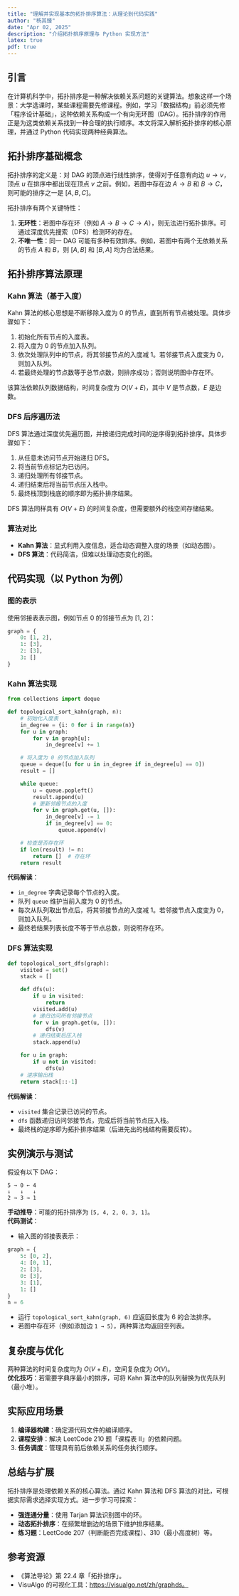 ```yaml
---
title: "理解并实现基本的拓扑排序算法：从理论到代码实践"
author: "杨其臻"
date: "Apr 02, 2025"
description: "介绍拓扑排序原理与 Python 实现方法"
latex: true
pdf: true
---
```


## 引言  
在计算机科学中，拓扑排序是一种解决依赖关系问题的关键算法。想象这样一个场景：大学选课时，某些课程需要先修课程。例如，学习「数据结构」前必须先修「程序设计基础」，这种依赖关系构成一个有向无环图（DAG）。拓扑排序的作用正是为这类依赖关系找到一种合理的执行顺序。本文将深入解析拓扑排序的核心原理，并通过 Python 代码实现两种经典算法。  

## 拓扑排序基础概念  
拓扑排序的定义是：对 DAG 的顶点进行线性排序，使得对于任意有向边 $u \to v$，顶点 $u$ 在排序中都出现在顶点 $v$ 之前。例如，若图中存在边 $A \to B$ 和 $B \to C$，则可能的排序之一是 $[A, B, C]$。  

拓扑排序有两个关键特性：  
1. **无环性**：若图中存在环（例如 $A \to B \to C \to A$），则无法进行拓扑排序。可通过深度优先搜索（DFS）检测环的存在。  
2. **不唯一性**：同一 DAG 可能有多种有效排序。例如，若图中有两个无依赖关系的节点 $A$ 和 $B$，则 $[A, B]$ 和 $[B, A]$ 均为合法结果。  

## 拓扑排序算法原理  

### Kahn 算法（基于入度）  
Kahn 算法的核心思想是不断移除入度为 0 的节点，直到所有节点被处理。具体步骤如下：  
1. 初始化所有节点的入度表。  
2. 将入度为 0 的节点加入队列。  
3. 依次处理队列中的节点，将其邻接节点的入度减 1。若邻接节点入度变为 0，则加入队列。  
4. 若最终处理的节点数等于总节点数，则排序成功；否则说明图中存在环。  

该算法依赖队列数据结构，时间复杂度为 $O(V + E)$，其中 $V$ 是节点数，$E$ 是边数。  

### DFS 后序遍历法  
DFS 算法通过深度优先遍历图，并按递归完成时间的逆序得到拓扑排序。具体步骤如下：  
1. 从任意未访问节点开始递归 DFS。  
2. 将当前节点标记为已访问。  
3. 递归处理所有邻接节点。  
4. 递归结束后将当前节点压入栈中。  
5. 最终栈顶到栈底的顺序即为拓扑排序结果。  

DFS 算法同样具有 $O(V + E)$ 的时间复杂度，但需要额外的栈空间存储结果。  

### 算法对比  
- **Kahn 算法**：显式利用入度信息，适合动态调整入度的场景（如动态图）。  
- **DFS 算法**：代码简洁，但难以处理动态变化的图。  

## 代码实现（以 Python 为例）  

### 图的表示  
使用邻接表表示图，例如节点 0 的邻接节点为 [1, 2]：  
```python  
graph = {
    0: [1, 2],
    1: [3],
    2: [3],
    3: []
}
```  

### Kahn 算法实现  
```python  
from collections import deque  

def topological_sort_kahn(graph, n):  
    # 初始化入度表  
    in_degree = {i: 0 for i in range(n)}  
    for u in graph:  
        for v in graph[u]:  
            in_degree[v] += 1  

    # 将入度为 0 的节点加入队列  
    queue = deque([u for u in in_degree if in_degree[u] == 0])  
    result = []  

    while queue:  
        u = queue.popleft()  
        result.append(u)  
        # 更新邻接节点的入度  
        for v in graph.get(u, []):  
            in_degree[v] -= 1  
            if in_degree[v] == 0:  
                queue.append(v)  

    # 检查是否存在环  
    if len(result) != n:  
        return []  # 存在环  
    return result  
```  

**代码解读**：  
- `in_degree` 字典记录每个节点的入度。  
- 队列 `queue` 维护当前入度为 0 的节点。  
- 每次从队列取出节点后，将其邻接节点的入度减 1。若邻接节点入度变为 0，则加入队列。  
- 最终若结果列表长度不等于节点总数，则说明存在环。  

### DFS 算法实现  
```python  
def topological_sort_dfs(graph):  
    visited = set()  
    stack = []  

    def dfs(u):  
        if u in visited:  
            return  
        visited.add(u)  
        # 递归访问所有邻接节点  
        for v in graph.get(u, []):  
            dfs(v)  
        # 递归结束后压入栈  
        stack.append(u)  

    for u in graph:  
        if u not in visited:  
            dfs(u)  
    # 逆序输出栈  
    return stack[::-1]  
```  

**代码解读**：  
- `visited` 集合记录已访问的节点。  
- `dfs` 函数递归访问邻接节点，完成后将当前节点压入栈。  
- 最终栈的逆序即为拓扑排序结果（后进先出的栈结构需要反转）。  

## 实例演示与测试  
假设有以下 DAG：  
```  
5 → 0 ← 4  
↓   ↓   ↓  
2 → 3 → 1  
```  

**手动推导**：可能的拓扑排序为 `[5, 4, 2, 0, 3, 1]`。  
**代码测试**：  
- 输入图的邻接表表示：  
```python  
graph = {
    5: [0, 2],
    4: [0, 1],
    2: [3],
    0: [3],
    3: [1],
    1: []
}
n = 6  
```  
- 运行 `topological_sort_kahn(graph, 6)` 应返回长度为 6 的合法排序。  
- 若图中存在环（例如添加边 `1 → 5`），两种算法均返回空列表。  

## 复杂度与优化  
两种算法的时间复杂度均为 $O(V + E)$，空间复杂度为 $O(V)$。  
**优化技巧**：若需要字典序最小的排序，可将 Kahn 算法中的队列替换为优先队列（最小堆）。  

## 实际应用场景  
1. **编译器构建**：确定源代码文件的编译顺序。  
2. **课程安排**：解决 LeetCode 210 题「课程表 II」的依赖问题。  
3. **任务调度**：管理具有前后依赖关系的任务执行顺序。  

## 总结与扩展  
拓扑排序是处理依赖关系的核心算法。通过 Kahn 算法和 DFS 算法的对比，可根据实际需求选择实现方式。进一步学习可探索：  
- **强连通分量**：使用 Tarjan 算法识别图中的环。  
- **动态拓扑排序**：在频繁增删边的场景下维护排序结果。  
- **练习题**：LeetCode 207（判断能否完成课程）、310（最小高度树）等。  

## 参考资源  
- 《算法导论》第 22.4 章「拓扑排序」。  
- VisuAlgo 的可视化工具：https://visualgo.net/zh/graphds。
